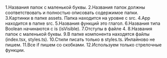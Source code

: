 1.Названия папок с маленькой буквы.
2.Названия папок должны соответствовать и полностью описовать содержимое папки. 
3.Картинки в папке assets. Папка находится на уровне с src.
4.App находится в папке src.
5.Названия функций это глагол.
6.Названия типа Boolean начинаются с is (isVisible).
7.Отступы в файле 4.
8.Названия папок с маленькой буквы.
9.В папке компонента находятся файлы (index.tsx, styles.ts).
10.Стили писать только в styles.ts. Инлайново не пишем.
11.Все if пишем со скобками.
12.Используем только стрелочные функции.